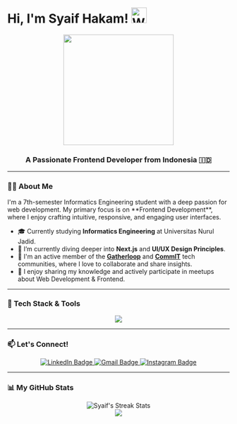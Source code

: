 # Hi, I'm Syaif Hakam! <img src="https://raw.githubusercontent.com/Tarikul-Islam-Anik/Animated-Fluent-Emojis/master/Emojis/Hand%20gestures/Waving%20Hand.png" alt="Waving Hand" width="35" height="35" />

<div align="center">
  <img src="https://media2.giphy.com/media/v1.Y2lkPTc5MGI3NjExN2VvcGxsaTJiaTdnM3ptZ25kbjJjMjcycGR1cDFiZDhhZHEwNXZnOSZlcD12MV9pbnRlcm5hbF9naWZfYnlfaWQmY3Q9cw/dEvfJaOEzxl9AUSzHP/giphy.gif" width="250"/>
</div>

<div align="center">
  <h3>A Passionate Frontend Developer from Indonesia 🇮🇩</h3>
</div>

---

### 👨‍💻 About Me

<p>
  I'm a 7th-semester Informatics Engineering student with a deep passion for web development. My primary focus is on **Frontend Development**, where I enjoy crafting intuitive, responsive, and engaging user interfaces.
</p>

- 🎓 Currently studying **Informatics Engineering** at Universitas Nurul Jadid.
- 🌱 I’m currently diving deeper into **Next.js** and **UI/UX Design Principles**.
- 💬 I'm an active member of the **[Gatherloop](https://github.com/gatherloop)** and **[CommIT](https://github.com/commitunuja)** tech communities, where I love to collaborate and share insights.
- 🎤 I enjoy sharing my knowledge and actively participate in meetups about Web Development & Frontend.

---

### 🚀 Tech Stack & Tools

<p align="center">
  <a href="https://skillicons.dev">
    <img src="https://skillicons.dev/icons?i=html,css,tailwind,javascript,typescript,react,nextjs,vite,figma,git,docker,postman&perline=6" />
  </a>
</p>

---

### 📫 Let's Connect!

<p align="center">
  <a href="https://www.linkedin.com/in/syaifhakam/">
    <img src="https://img.shields.io/badge/LinkedIn-0077B5?style=for-the-badge&logo=linkedin&logoColor=white" alt="LinkedIn Badge"/>
  </a>
  <a href="mailto:saifrikdenim@gmail.com">
    <img src="https://img.shields.io/badge/Gmail-D14836?style=for-the-badge&logo=gmail&logoColor=white" alt="Gmail Badge"/>
  </a>
  <a href="https://www.instagram.com/syaifhakam/">
    <img src="https://img.shields.io/badge/Instagram-E4405F?style=for-the-badge&logo=instagram&logoColor=white" alt="Instagram Badge"/>
  </a>
</p>

---

### 📊 My GitHub Stats

<p align="center">
  <img src="https://nirzak-streak-stats.vercel.app/?user=syaifmaxl&theme=dark&hide_border=true" alt="Syaif's Streak Stats" />
  <br>
  <img src="https://github-readme-stats.vercel.app/api/top-langs/?username=syaifmaxl&theme=vue-dark&hide_border=false&include_all_commits=false&count_private=false&layout=compact">
</p>